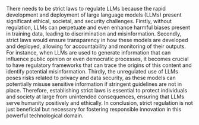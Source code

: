 There needs to be strict laws to regulate LLMs because the rapid development and deployment of large language models (LLMs) present significant ethical, societal, and security challenges. Firstly, without regulation, LLMs can perpetuate and even enhance harmful biases present in training data, leading to discrimination and misinformation. Secondly, strict laws would ensure transparency in how these models are developed and deployed, allowing for accountability and monitoring of their outputs. For instance, when LLMs are used to generate information that can influence public opinion or even democratic processes, it becomes crucial to have regulatory frameworks that can trace the origins of this content and identify potential misinformation. Thirdly, the unregulated use of LLMs poses risks related to privacy and data security, as these models can potentially misuse sensitive information if stringent guidelines are not in place. Therefore, establishing strict laws is essential to protect individuals and society at large from unintended consequences, ensuring that LLMs serve humanity positively and ethically. In conclusion, strict regulation is not just beneficial but necessary for fostering responsible innovation in this powerful technological domain.